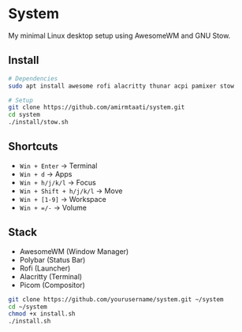 # System

My minimal Linux desktop setup using AwesomeWM and GNU Stow.

## Install

```bash
# Dependencies
sudo apt install awesome rofi alacritty thunar acpi pamixer stow

# Setup
git clone https://github.com/amirmtaati/system.git
cd system
./install/stow.sh
```

## Shortcuts

- `Win + Enter` → Terminal
- `Win + d` → Apps
- `Win + h/j/k/l` → Focus
- `Win + Shift + h/j/k/l` → Move
- `Win + [1-9]` → Workspace
- `Win + =/-` → Volume

## Stack

- AwesomeWM (Window Manager)
- Polybar (Status Bar)
- Rofi (Launcher)
- Alacritty (Terminal)
- Picom (Compositor)

```bash
git clone https://github.com/yourusername/system.git ~/system
cd ~/system
chmod +x install.sh
./install.sh

